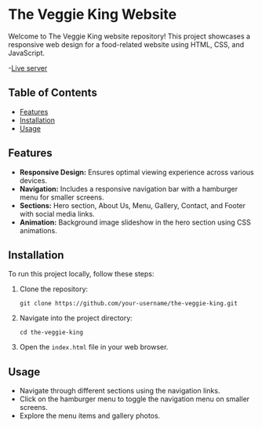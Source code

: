 # The Veggie King Website

Welcome to The Veggie King website repository! This project showcases a responsive web design for a food-related website using HTML, CSS, and JavaScript.

-[Live server](#https://amulya-codes.github.io/The-Veggie-King/)

## Table of Contents

- [Features](#features)
- [Installation](#installation)
- [Usage](#usage)

## Features

- **Responsive Design:** Ensures optimal viewing experience across various devices.
- **Navigation:** Includes a responsive navigation bar with a hamburger menu for smaller screens.
- **Sections:** Hero section, About Us, Menu, Gallery, Contact, and Footer with social media links.
- **Animation:** Background image slideshow in the hero section using CSS animations.

## Installation

To run this project locally, follow these steps:

1. Clone the repository:
   ```
   git clone https://github.com/your-username/the-veggie-king.git
   ```
2. Navigate into the project directory:
   ```
   cd the-veggie-king
   ```
3. Open the `index.html` file in your web browser.

## Usage

- Navigate through different sections using the navigation links.
- Click on the hamburger menu to toggle the navigation menu on smaller screens.
- Explore the menu items and gallery photos.

